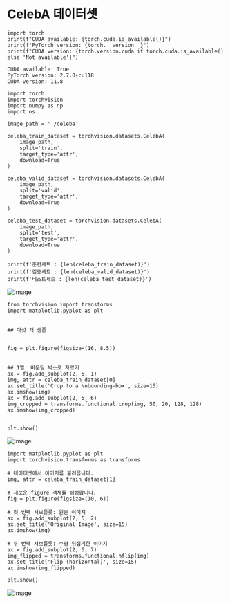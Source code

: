 # CelebA 데이터셋

```
import torch
print(f"CUDA available: {torch.cuda.is_available()}")
print(f"PyTorch version: {torch.__version__}")
print(f"CUDA version: {torch.version.cuda if torch.cuda.is_available() else 'Not available'}")
```
```
CUDA available: True
PyTorch version: 2.7.0+cu118
CUDA version: 11.8
```
```
import torch
import torchvision
import numpy as np
import os

image_path = './celeba'

celeba_train_dataset = torchvision.datasets.CelebA(
    image_path,
    split='train',
    target_type='attr',
    download=True
)

celeba_valid_dataset = torchvision.datasets.CelebA(
    image_path,
    split='valid',
    target_type='attr',
    download=True
)

celeba_test_dataset = torchvision.datasets.CelebA(
    image_path,
    split='test',
    target_type='attr',
    download=True
)

print(f'훈련세트 : {len(celeba_train_dataset)}')
print(f'검증세트 : {len(celeba_valid_dataset)}')
print(f'테스트세트 : {len(celeba_test_dataset)}')
```
![image](https://github.com/user-attachments/assets/4ca601af-7d22-4397-9fbe-64dc1a3b39d3)

```
from torchvision import transforms
import matplotlib.pyplot as plt


## 다섯 개 샘플


fig = plt.figure(figsize=(16, 8.5))


## 1열: 바운딩 박스로 자르기
ax = fig.add_subplot(2, 5, 1)
img, attr = celeba_train_dataset[0]
ax.set_title('Crop to a \nbounding-box', size=15)
ax.imshow(img)
ax = fig.add_subplot(2, 5, 6)
img_cropped = transforms.functional.crop(img, 50, 20, 128, 128)
ax.imshow(img_cropped)


plt.show()
```
![image](https://github.com/user-attachments/assets/3db31936-8641-47fa-bacc-e9ef8d6c8bad)

```
import matplotlib.pyplot as plt
import torchvision.transforms as transforms

# 데이터셋에서 이미지를 불러옵니다.
img, attr = celeba_train_dataset[1]

# 새로운 figure 객체를 생성합니다.
fig = plt.figure(figsize=(10, 6))

# 첫 번째 서브플롯: 원본 이미지
ax = fig.add_subplot(2, 5, 2)
ax.set_title('Original Image', size=15)
ax.imshow(img)

# 두 번째 서브플롯: 수평 뒤집기한 이미지
ax = fig.add_subplot(2, 5, 7)
img_flipped = transforms.functional.hflip(img)
ax.set_title('Flip (horizontal)', size=15)
ax.imshow(img_flipped)

plt.show()
```
![image](https://github.com/user-attachments/assets/782d5f6e-f6bd-4bbe-b660-afbd14ef1ce2)
